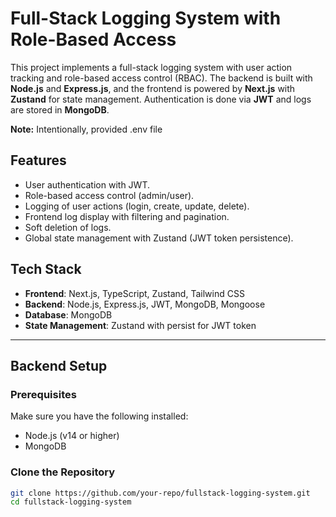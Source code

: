 # Full-Stack Logging System with Role-Based Access

This project implements a full-stack logging system with user action tracking and role-based access control (RBAC). The backend is built with **Node.js** and **Express.js**, and the frontend is powered by **Next.js** with **Zustand** for state management. Authentication is done via **JWT** and logs are stored in **MongoDB**.

**Note:** Intentionally, provided .env file

## Features

- User authentication with JWT.
- Role-based access control (admin/user).
- Logging of user actions (login, create, update, delete).
- Frontend log display with filtering and pagination.
- Soft deletion of logs.
- Global state management with Zustand (JWT token persistence).

## Tech Stack

- **Frontend**: Next.js, TypeScript, Zustand, Tailwind CSS
- **Backend**: Node.js, Express.js, JWT, MongoDB, Mongoose
- **Database**: MongoDB
- **State Management**: Zustand with persist for JWT token

---

## Backend Setup

### Prerequisites

Make sure you have the following installed:

- Node.js (v14 or higher)
- MongoDB

### Clone the Repository

```bash
git clone https://github.com/your-repo/fullstack-logging-system.git
cd fullstack-logging-system
